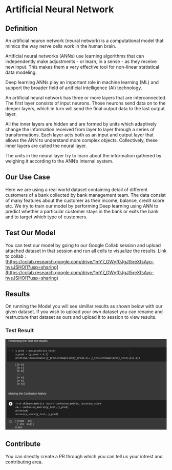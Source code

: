# Artificial Neural Network

## Definition

An artificial neuron network (neural network) is a computational model that mimics the way nerve cells work in the human brain.

Artificial neural networks (ANNs) use learning algorithms that can independently make adjustments - or learn, in a sense - as they receive new input. This makes them a very effective tool for non-linear statistical data modeling.

Deep learning ANNs play an important role in machine learning (ML) and support the broader field of artificial intelligence (AI) technology.

An artificial neural network has three or more layers that are interconnected. The first layer consists of input neurons. Those neurons send data on to the deeper layers, which in turn will send the final output data to the last output layer.

All the inner layers are hidden and are formed by units which adaptively change the information received from layer to layer through a series of transformations. Each layer acts both as an input and output layer that allows the ANN to understand more complex objects. Collectively, these inner layers are called the neural layer.

The units in the neural layer try to learn about the information gathered by weighing it according to the ANN’s internal system.

## Our Use Case

Here we are using a real world dataset containing detail of different customers of a bank collected by bank management team. The data consist of many features about the customer as their income, balance, credit score etc.
We try to train our model by performing Deep learning using ANN to predict whether a particular customer stays in the bank or exits the bank and to target which type of customers.

## Test Our Model

You can test our model by going to our Google Collab session and upload attached dataset in that session and run all cells to visualize the results.
Link to collab : [https://colab.research.google.com/drive/1mY7_GWyf0JgJt5reXfsAyo-hvsJSHOl1?usp=sharing](https://colab.research.google.com/drive/1mY7_GWyf0JgJt5reXfsAyo-hvsJSHOl1?usp=sharing)

## Results 

On running the Model you will see simillar results as shown below with our given dataset. If you wish to upload your own dataset you can rename and restructure that dataset as ours and upload it to session to view results.

### Test Result

<p align="center"><img src="/docs/img/ann.png" alt="slr"></p>

## Contribute

You can directly create a PR through which you can tell us your intrest and contributing area.

